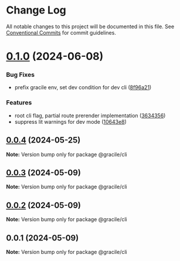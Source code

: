 # Change Log

All notable changes to this project will be documented in this file.
See [Conventional Commits](https://conventionalcommits.org) for commit guidelines.

# [0.1.0](https://github.com/gracile-web/gracile/compare/@gracile/cli@0.0.4...@gracile/cli@0.1.0) (2024-06-08)

### Bug Fixes

* prefix gracile env, set dev condition for dev cli ([8f96a21](https://github.com/gracile-web/gracile/commit/8f96a2175c6d554a9e21126bdb023248a40c5647))

### Features

* root cli flag, partial route prerender implementation ([3634356](https://github.com/gracile-web/gracile/commit/363435651773d0a98e26e1cb2f08e39163337173))
* suppress lit warnings for dev mode ([10643e8](https://github.com/gracile-web/gracile/commit/10643e81aca63b8f4bcde8d8c18c421a1f45f502))

## [0.0.4](https://github.com/gracile-web/gracile/compare/@gracile/cli@0.0.3...@gracile/cli@0.0.4) (2024-05-25)

**Note:** Version bump only for package @gracile/cli

## [0.0.3](https://github.com/gracile-web/gracile/compare/@gracile/cli@0.0.2...@gracile/cli@0.0.3) (2024-05-09)

**Note:** Version bump only for package @gracile/cli

## [0.0.2](https://github.com/gracile-web/gracile/compare/@gracile/cli@0.0.1...@gracile/cli@0.0.2) (2024-05-09)

**Note:** Version bump only for package @gracile/cli

## 0.0.1 (2024-05-09)

**Note:** Version bump only for package @gracile/cli
